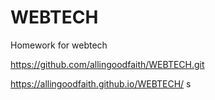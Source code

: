 # WEBTECH


Homework for webtech 

https://github.com/allingoodfaith/WEBTECH.git

https://allingoodfaith.github.io/WEBTECH/ s